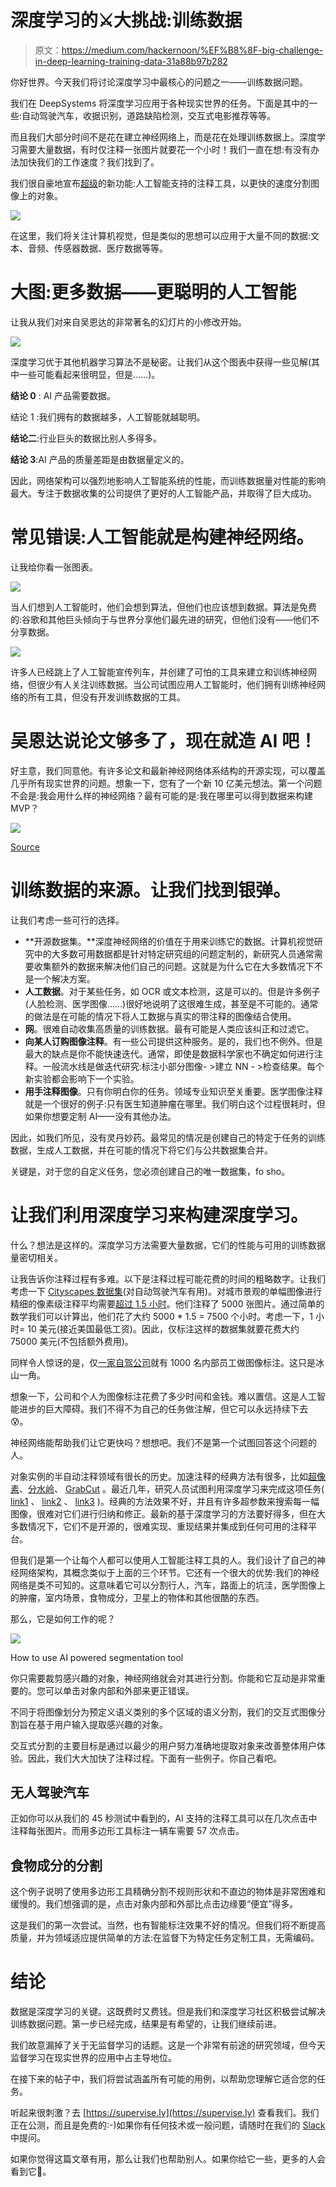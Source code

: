 # 深度学习的⚔️大挑战:训练数据

> 原文：<https://medium.com/hackernoon/%EF%B8%8F-big-challenge-in-deep-learning-training-data-31a88b97b282>

你好世界。今天我们将讨论深度学习中最核心的问题之一——训练数据问题。

我们在 DeepSystems 将深度学习应用于各种现实世界的任务。下面是其中的一些:自动驾驶汽车，收据识别，道路缺陷检测，交互式电影推荐等等。

而且我们大部分时间不是花在建立神经网络上，而是花在处理训练数据上。深度学习需要大量数据，有时仅注释一张图片就要花一个小时！我们一直在想:有没有办法加快我们的工作速度？我们找到了。

我们很自豪地宣布[超级](https://supervise.ly/)的新功能:人工智能支持的注释工具，以更快的速度分割图像上的对象。

![](img/57cf9455bea2d92b7fb4729442729088.png)

在这里，我们将关注计算机视觉，但是类似的思想可以应用于大量不同的数据:文本、音频、传感器数据、医疗数据等等。

# **大图:更多数据——更聪明的人工智能**

让我从我们对来自吴恩达的非常著名的幻灯片的小修改开始。

![](img/1cedf5c85f8dc0368c798c0528b850d4.png)

深度学习优于其他机器学习算法不是秘密。让我们从这个图表中获得一些见解(其中一些可能看起来很明显，但是……)。

**结论 0** : AI 产品需要数据。

结论 1 :我们拥有的数据越多，人工智能就越聪明。

**结论二**:行业巨头的数据比别人多得多。

**结论 3**:AI 产品的质量差距是由数据量定义的。

因此，网络架构可以强烈地影响人工智能系统的性能，而训练数据量对性能的影响最大。专注于数据收集的公司提供了更好的人工智能产品，并取得了巨大成功。

# **常见错误:人工智能就是构建神经网络。**

让我给你看一张图表。

![](img/52dfaf623509284cba4218906b5b60d4.png)

当人们想到人工智能时，他们会想到算法，但他们也应该想到数据。算法是免费的:谷歌和其他巨头倾向于与世界分享他们最先进的研究，但他们没有——他们不分享数据。

![](img/6a7ca15b5b61b0fafbfb47bab90110d9.png)

许多人已经跳上了人工智能宣传列车，并创建了可怕的工具来建立和训练神经网络，但很少有人关注训练数据。当公司试图应用人工智能时，他们拥有训练神经网络的所有工具，但没有开发训练数据的工具。

# **吴恩达说论文够多了，现在就造 AI 吧！**

好主意，我们同意他。有许多论文和最新神经网络体系结构的开源实现，可以覆盖几乎所有现实世界的问题。想象一下，您有了一个新 10 亿美元想法。第一个问题不会是:我会用什么样的神经网络？最有可能的是:我在哪里可以得到数据来构建 MVP？

![](img/a78a6a66ff2a805afb77e3d6715561ab.png)

[Source](http://www.quickmeme.com/meme/352zou)

# **训练数据的来源。让我们找到银弹。**

让我们考虑一些可行的选择。

*   **开源数据集。**深度神经网络的价值在于用来训练它的数据。计算机视觉研究中的大多数可用数据都是针对特定研究组的问题定制的，新研究人员通常需要收集额外的数据来解决他们自己的问题。这就是为什么它在大多数情况下不是一个解决方案。
*   **人工数据**。对于某些任务，如 OCR 或文本检测，这是可以的。但是许多例子(人脸检测、医学图像……)很好地说明了这很难生成，甚至是不可能的。通常的做法是在可能的情况下将人工数据与真实的带注释的图像结合使用。
*   **网**。很难自动收集高质量的训练数据。最有可能是人类应该纠正和过滤它。
*   **向某人订购图像注释**。有一些公司提供这种服务。是的，我们也不例外。但是最大的缺点是你不能快速迭代。通常，即使是数据科学家也不确定如何进行注释。一般流水线是做迭代研究:标注小部分图像- >建立 NN - >检查结果。每个新实验都会影响下一个实验。
*   **用手注释图像**。只有你明白你的任务。领域专业知识至关重要。医学图像注释就是一个很好的例子:只有医生知道肿瘤在哪里。我们明白这个过程很耗时，但如果你想要定制 AI——没有其他办法。

因此，如我们所见，没有灵丹妙药。最常见的情况是创建自己的特定于任务的训练数据，生成人工数据，并在可能的情况下将它们与公共数据集合并。

关键是，对于您的自定义任务，您必须创建自己的唯一数据集，fo sho。

# **让我们利用深度学习来构建深度学习。**

什么？想法是这样的。深度学习方法需要大量数据，它们的性能与可用的训练数据量密切相关。

让我告诉你注释过程有多难。以下是注释过程可能花费的时间的粗略数字。让我们考虑一下 [Cityscapes 数据集](https://www.cityscapes-dataset.com/)(对自动驾驶汽车有用)。对城市景观的单幅图像进行精细的像素级注释平均需要[超过 1.5 小时](https://www.cityscapes-dataset.com/wordpress/wp-content/papercite-data/pdf/cordts2016cityscapes.pdf)。他们注释了 5000 张图片。通过简单的数学我们可以计算出，他们花了大约 5000 * 1.5 = 7500 个小时。考虑一下，1 小时= 10 美元(接近美国最低工资)。因此，仅标注这样的数据集就要花费大约 75000 美元(不包括额外费用)。

同样令人惊讶的是，仅[一家自驾公司](https://www.teslarati.com/mobileye-cto-building-autonomous-driving-systems/)就有 1000 名内部员工做图像标注。这只是冰山一角。

想象一下，公司和个人为图像标注花费了多少时间和金钱。难以置信。这是人工智能进步的巨大障碍。我们不得不为自己的任务做注解，但它可以永远持续下去😰。

神经网络能帮助我们让它更快吗？想想吧。我们不是第一个试图回答这个问题的人。

对象实例的半自动注释领域有很长的历史。加速注释的经典方法有很多，比如[超像素](https://docs.opencv.org/3.0-beta/modules/ximgproc/doc/superpixels.html)、[分水岭](http://opencv-python-tutroals.readthedocs.io/en/latest/py_tutorials/py_imgproc/py_watershed/py_watershed.html)、 [GrabCut](https://docs.opencv.org/3.1.0/d8/d83/tutorial_py_grabcut.html) 。最近几年，研究人员试图利用深度学习来完成这项任务( [link1](http://openaccess.thecvf.com/content_ICCV_2017/papers/Liew_Regional_Interactive_Image_ICCV_2017_paper.pdf) 、 [link2](https://arxiv.org/pdf/1603.04042.pdf) 、 [link3](https://arxiv.org/pdf/1704.05548.pdf) )。经典的方法效果不好，并且有许多超参数来搜索每一幅图像，很难对它们进行归纳和修正。最新的基于深度学习的方法要好得多，但在大多数情况下，它们不是开源的，很难实现、重现结果并集成到任何可用的注释平台。

但我们是第一个让每个人都可以使用人工智能注释工具的人。我们设计了自己的神经网络架构，其概念类似于上面的三个环节。它还有一个很大的优势:我们的神经网络是类不可知的。这意味着它可以分割行人，汽车，路面上的坑洼，医学图像上的肿瘤，室内场景，食物成分，卫星上的物体和其他很酷的东西。

那么，它是如何工作的呢？

![](img/6ecc14d0aa89d3bbef4d4d021029b5f3.png)

How to use AI powered segmentation tool

你只需要裁剪感兴趣的对象，神经网络就会对其进行分割。你能和它互动是非常重要的。您可以单击对象内部和外部来更正错误。

不同于将图像划分为预定义语义类别的多个区域的语义分割，我们的交互式图像分割旨在基于用户输入提取感兴趣的对象。

交互式分割的主要目标是通过以最少的用户努力准确地提取对象来改善整体用户体验。因此，我们大大加快了注释过程。下面有一些例子。你自己看吧。

## 无人驾驶汽车

正如你可以从我们的 45 秒测试中看到的，AI 支持的注释工具可以在几次点击中注释每张图片。而用多边形工具标注一辆车需要 57 次点击。

## 食物成分的分割

这个例子说明了使用多边形工具精确分割不规则形状和不直边的物体是非常困难和缓慢的。我们想强调的是，点击对象内部和外部比点击边缘要“便宜”得多。

这是我们的第一次尝试。当然，也有智能标注效果不好的情况。但我们将不断提高质量，并为领域适应提供简单的方法:在监督下为特定任务定制工具，无需编码。

# **结论**

数据是深度学习的关键。这既费时又费钱。但是我们和深度学习社区积极尝试解决训练数据问题。第一步已经完成，结果是有希望的，让我们继续前进。

我们故意漏掉了关于无监督学习的话题。这是一个非常有前途的研究领域，但今天监督学习在现实世界的应用中占主导地位。

在接下来的帖子中，我们将尝试涵盖所有可能的用例，以帮助您理解它适合您的任务。

听起来很刺激？去 [https://supervise.ly](https://supervise.ly) 查看我们。我们正在公测，而且是免费的:-)如果你有任何技术或一般问题，请随时在我们的 [Slack](https://supervise.ly/slack) 中提问。

如果你觉得这篇文章有用，那么让我们也帮助别人。如果你给它一些，更多的人会看到它👏。